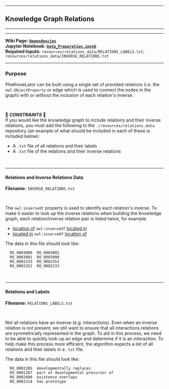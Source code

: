 ***
## Knowledge Graph Relations  
***
***

**Wiki Page:** **[`Dependencies`](https://github.com/callahantiff/PheKnowLator/wiki/Dependencies/#relations-data)**  
**Jupyter Notebook:** **[`Data_Preparation.ipynb`](https://github.com/callahantiff/PheKnowLator/blob/master/notebooks/Data_Preparation.ipynb)**  
**Required Inputs:** `resources/relations_data/RELATIONS_LABELS.txt`; `resources/relations_data/INVERSE_RELATIONS.txt`
___

### Purpose
PheKnowLator can be built using a single set of provided relations (i.e. the `owl:ObjectProperty` or edge which is used to connect the nodes in the graph) with or without the inclusion of each relation's inverse.

<br>

🛑 *<b>CONSTRAINTS</b>* 🛑   
If you would like the knowledge graph to include relations and their inverse relations, you must add the following to
 the `./resources/relations_data` repository (an example of what should be included in each of these is included  below):    
- A `.txt` file of all relations and their labels     
- A `.txt` file of the relations and their inverse relations    

<br>

___ 

#### Relations and Inverse Relations Data 

**Filename:** `INVERSE_RELATIONS.txt`

<br>

The `owl:inverseOf` property is used to identify each relation's inverse. To make it easier to look up the inverse relations when building the knowledge graph, each relation/inverse relation pair is listed twice, for example:  
- [location of](http://www.ontobee.org/ontology/RO?iri=http://purl.obolibrary.org/obo/RO_0001015) `owl:inverseOf` [located in](http://www.ontobee.org/ontology/RO?iri=http://purl.obolibrary.org/obo/RO_0001025)  
- [located in](http://www.ontobee.org/ontology/RO?iri=http://purl.obolibrary.org/obo/RO_0001025) `owl:inverseOf` [location of](http://www.ontobee.org/ontology/RO?iri=http://purl.obolibrary.org/obo/RO_0001015) 

The data in this file should look like:     
```text
  RO_0003000  RO_0003001
  RO_0003001  RO_0003000
  RO_0002233  RO_0002352
  RO_0002352  RO_0002233
```

<br> 

___

#### Relations and Labels  

**Filename:** `RELATIONS_LABELS.txt`

<br>

Not all relations have an inverse (e.g. interactions). Even when an inverse relation is not present, we still want to ensure that all interactions relations are symmetrically represented in the graph. To aid in this process, we need to be able to quickly look-up an edge and determine if it is an interaction. To help make this process more efficient, the algorithm expects a list of all relations and their labels in a `.txt` file.  
 
The data in this file should look like:     
```text
  RO_0002285  developmentally replaces
  RO_0002287  part of developmental precursor of
  RO_0002490  existence overlaps
  RO_0002214  has prototype
```
